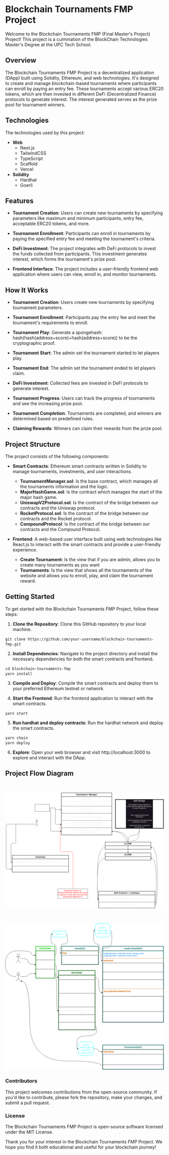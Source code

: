 # Blockchain Tournaments FMP Project

Welcome to the Blockchain Tournaments FMP (Final Master's Project) Project! This project is a culmination of the BlockChain Technologies Master's Degree at the UPC Tech School.

## Overview
The Blockchain Tournaments FMP Project is a decentralized application (DApp) built using Solidity, Ethereum, and web technologies. It's designed to create and manage blockchain-based tournaments where participants can enroll by paying an entry fee. These tournaments accept various ERC20 tokens, which are then invested in different DeFi (Decentralized Finance) protocols to generate interest. The interest generated serves as the prize pool for tournament winners.

## Technologies

The technologies used by this project:
- **Web**
    - Next.js
    - TailwindCSS
    - TypeScript
    - Scaffold
    - Vercel
- **Solidity**
    - Hardhat
    - Goerli

## Features

- **Tournament Creation**: Users can create new tournaments by specifying parameters like maximum and minimum participants, entry fee, acceptable ERC20 tokens, and more.

- **Tournament Enrollment**: Participants can enroll in tournaments by paying the specified entry fee and meeting the tournament's criteria.

- **DeFi Investment**: The project integrates with DeFi protocols to invest the funds collected from participants. This investment generates interest, which forms the tournament's prize pool.

- **Frontend Interface**: The project includes a user-friendly frontend web application where users can view, enroll in, and monitor tournaments.

## How It Works

- **Tournament Creation**: Users create new tournaments by specifying tournament parameters.

- **Tournament Enrollment**: Participants pay the entry fee and meet the tournament's requirements to enroll.

- **Tournament Play**: Generate a spongehash: hash(hash(address+score)+hash(address+score)) to be the cryptographic proof.

- **Tournament Start**: The admin set the tournament started to let players play.

- **Tournament End**: The admin set the tournament ended to let players claim.

- **DeFi Investment**: Collected fees are invested in DeFi protocols to generate interest.

- **Tournament Progress**: Users can track the progress of tournaments and see the increasing prize pool.

- **Tournament Completion**: Tournaments are completed, and winners are determined based on predefined rules.

- **Claiming Rewards**: Winners can claim their rewards from the prize pool.

## Project Structure

The project consists of the following components:

- **Smart Contracts**: Ethereum smart contracts written in Solidity to manage tournaments, investments, and user interactions.
    - **TournamentManager.sol**: Is the base contract, which manages all the tournaments information and the logic.
    - **MajorHashGame.sol**: Is the contract which manages the start of the major hash game.
    - **UniswapV2Protocol.sol**: Is the contract of the bridge between our contracts and the Uniswap protocol.
    - **RocketProtocol.sol**: Is the contract of the bridge between our contracts and the Rocket protocol.
    - **CompoundProtocol**: Is the contract of the bridge between our contracts and the Compound Protocol.

- **Frontend**: A web-based user interface built using web technologies like React.js to interact with the smart contracts and provide a user-friendly experience.
    - **Create Tournament**: Is the view that if you are admin, allows you to create many tournaments as you want
    - **Tournaments**: Is the view that shows all the tournaments of the website and allows you to enroll, play, and claim the tournament reward.

## Getting Started

To get started with the Blockchain Tournaments FMP Project, follow these steps:

1. **Clone the Repository**: Clone this GitHub repository to your local machine.

``` shell
git clone https://github.com/your-username/blockchain-tournaments-fmp.git
```

2. **Install Dependencies**: Navigate to the project directory and install the necessary dependencies for both the smart contracts and frontend.

```shell
cd blockchain-tournaments-fmp
yarn install
```

3. **Compile and Deploy**: Compile the smart contracts and deploy them to your preferred Ethereum testnet or network.

4. **Start the Frontend**: Run the frontend application to interact with the smart contracts.

```shell
yarn start
```

5. **Run hardhat and deploy contracts**: Run the hardhat network and deploy the smart contracts.

```shell
yarn chain
yarn deploy
```

6. **Explore**: Open your web browser and visit http://localhost:3000 to explore and interact with the DApp.

## Project Flow Diagram
<br>

![alt text](./AppFlowSchema.drawio.png "Title")

<br>

![alt text](./GameFlowSchema.drawio.png "Title")

### Contributors

This project welcomes contributions from the open-source community. If you'd like to contribute, please fork the repository, make your changes, and submit a pull request.

### License

The Blockchain Tournaments FMP Project is open-source software licensed under the MIT License.

Thank you for your interest in the Blockchain Tournaments FMP Project. We hope you find it both educational and useful for your blockchain journey!





